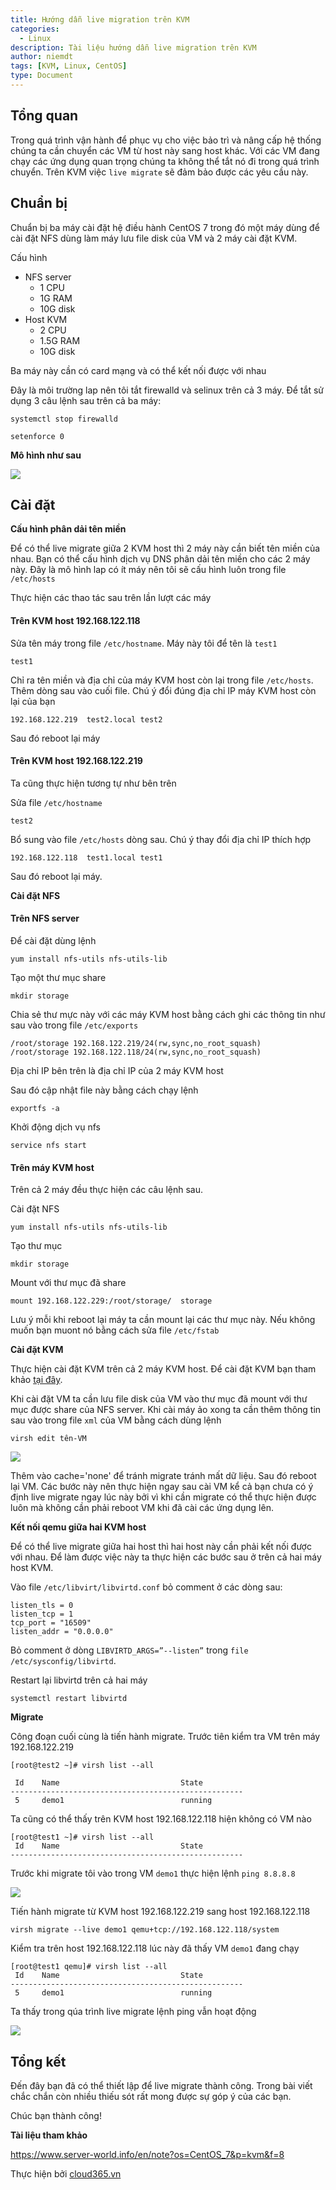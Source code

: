 ```yaml
---
title: Hướng dẫn live migration trên KVM
categories:
  - Linux
description: Tài liệu hướng dẫn live migration trên KVM
author: niemdt
tags: [KVM, Linux, CentOS]
type: Document
---
```


## Tổng quan

Trong quá trình vận hành để phục vụ cho việc bảo trì và nâng cấp hệ thống chúng ta cần chuyển các VM từ host này sang host khác. Với các VM đang chạy các ứng dụng quan trọng chúng ta không thể tắt nó đi trong quá trình chuyển. Trên KVM việc `live migrate` sẽ đảm bảo được các yêu cầu này.

## Chuẩn bị

Chuẩn bị ba máy cài đặt hệ điều hành CentOS 7 trong đó một máy dùng để cài đặt NFS dùng làm máy lưu file disk của VM và 2 máy cài đặt KVM.

Cấu hình

* NFS server 
    * 1 CPU
    * 1G RAM
    * 10G disk
* Host KVM
    * 2 CPU
    * 1.5G RAM
    * 10G disk

Ba máy này cần có card mạng và có thể kết nối được với nhau

Đây là môi trường lap nên tôi tắt firewalld và selinux trên cả 3 máy. Để tắt sử dụng 3 câu lệnh sau trên cả ba máy:

```
systemctl stop firewalld 

setenforce 0
```

**Mô hình như sau**

![](/images/img-live-migrate/3.png)

## Cài đặt

**Cấu hình phân dải tên miền**

Để có thể live migrate giữa 2 KVM host thì 2 máy này cần biết tên miền của nhau. Bạn có thể cấu hình dịch vụ DNS phân dải tên miền cho các 2 máy này. Đây là mô hình lap có ít máy nên tôi sẽ cấu hình luôn trong file `/etc/hosts`

Thực hiện các thao tác sau trên lần lượt các máy

#### Trên KVM host 192.168.122.118

Sửa tên máy trong file `/etc/hostname`. Máy này tôi để tên là `test1`

```
test1
```

Chỉ ra tên miền và địa chỉ của máy KVM host còn lại trong file `/etc/hosts`. Thêm dòng sau vào cuối file. Chú ý đổi đúng địa chỉ IP máy KVM host còn lại của bạn

```
192.168.122.219  test2.local test2
```

Sau đó reboot lại máy

#### Trên KVM host 192.168.122.219

Ta cũng thực hiện tương tự như bên trên

Sửa file `/etc/hostname`

```
test2
```

Bổ sung vào file `/etc/hosts` dòng sau. Chú ý thay đổi địa chỉ IP thích hợp

```
192.168.122.118  test1.local test1
```

Sau đó reboot lại máy.

**Cài đặt NFS**

#### Trên NFS server

Để cài đặt dùng lệnh 

```
yum install nfs-utils nfs-utils-lib
```

Tạo một thư mục share

```
mkdir storage
```

Chia sẻ thư mực này với các máy KVM host bằng cách ghi các thông tin như sau vào trong file `/etc/exports`

```
/root/storage 192.168.122.219/24(rw,sync,no_root_squash)
/root/storage 192.168.122.118/24(rw,sync,no_root_squash)
```

Địa chỉ IP bên trên là địa chỉ IP của 2 máy KVM host

Sau đó cập nhật file này bằng cách chạy lệnh

```
exportfs -a
```

Khởi động dịch vụ nfs

```
service nfs start
```

#### Trên máy KVM host

Trên cả 2 máy đều thực hiện các câu lệnh sau.

Cài đặt NFS

```
yum install nfs-utils nfs-utils-lib
```

Tạo thư mục

```
mkdir storage
```

Mount với thư mục đã share

```
mount 192.168.122.229:/root/storage/  storage
```

Lưu ý mỗi khi reboot lại máy ta cần mount lại các thư mục này. Nếu không muốn bạn muont nó bằng cách sửa file `/etc/fstab`

**Cài đặt KVM**

Thực hiện cài đặt KVM trên cả 2 máy KVM host. Để cài đặt KVM bạn tham khảo <a href="https://blog.cloud365.vn/linux/huong-dan-cai-dat-kvm-tren-centos7/#cai-%C4%91at" target="_blank">tại đây</a>.

Khi cài đặt VM ta cần lưu file disk của VM vào thư mục đã mount với thư mục được share của NFS server. Khi cài máy ảo xong ta cần thêm thông tin sau vào trong file `xml` của VM bằng cách dùng lệnh 

```
virsh edit tên-VM
```

![](/images/img-live-migrate/1.0.png)

Thêm vào cache='none' để tránh migrate tránh mất dữ liệu. Sau đó reboot lại VM. Các bước này nên thực hiện ngay sau cài VM kể cả bạn chưa có ý định live migrate ngay lúc này bởi vì khi cần migrate có thể thực hiện được luôn mà không cần phải reboot VM khi đã cài các ứng dụng lên.

**Kết nối qemu giữa hai KVM host**

Để có thể live migrate giữa hai host thì hai host này cần phải kết nối được với nhau. Để làm được việc này ta thực hiện các bước sau ở trên cả hai máy host KVM.

Vào file `/etc/libvirt/libvirtd.conf` bỏ comment ở các dòng sau:

```
listen_tls = 0
listen_tcp = 1
tcp_port = "16509"
listen_addr = "0.0.0.0"
```

Bỏ comment ở dòng `LIBVIRTD_ARGS=”--listen”` trong `file /etc/sysconfig/libvirtd`.

Restart lại libvirtd trên cả hai máy

```
systemctl restart libvirtd
```

**Migrate**

Công đoạn cuối cùng là tiến hành migrate. Trước tiên kiểm tra VM trên máy 192.168.122.219

```
[root@test2 ~]# virsh list --all

 Id    Name                           State
----------------------------------------------------
 5     demo1                          running
```

Ta cũng có thể thấy trên KVM host 192.168.122.118 hiện không có VM nào

```
[root@test1 ~]# virsh list --all
 Id    Name                           State
----------------------------------------------------
```

Trước khi migrate tôi vào trong VM `demo1` thực hiện lệnh `ping 8.8.8.8`

![](/images/img-live-migrate/2.png)

Tiến hành migrate từ KVM host 192.168.122.219 sang host 192.168.122.118

```
virsh migrate --live demo1 qemu+tcp://192.168.122.118/system
```

Kiểm tra trên host 192.168.122.118 lúc này đã thấy VM `demo1` đang chạy

```
[root@test1 qemu]# virsh list --all
 Id    Name                           State
----------------------------------------------------
 5     demo1                          running
```

Ta thấy trong qúa trình live migrate lệnh ping vẫn hoạt động

![](/images/img-live-migrate/1.1.png)

## Tổng kết

Đến đây bạn đã có thể thiết lập để live migrate thành công. Trong bài viết chắc chắn còn nhiều thiếu sót rất mong được sự góp ý của các bạn.

Chúc bạn thành công!

**Tài liệu tham khảo**

https://www.server-world.info/en/note?os=CentOS_7&p=kvm&f=8

Thực hiện bởi <a href="https://cloud365.vn/" target="_blank">cloud365.vn</a>